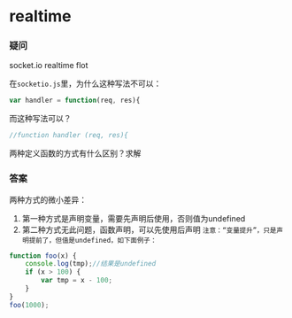 realtime
========
### 疑问
socket.io realtime flot

在`socketio.js`里，为什么这种写法不可以：
```js
var handler = function(req, res){
```
而这种写法可以？
```js
//function handler (req, res){
```
两种定义函数的方式有什么区别？求解

### 答案
两种方式的微小差异：
1. 第一种方式是声明变量，需要先声明后使用，否则值为undefined
2. 第二种方式无此问题，函数声明，可以先使用后声明
`注意：“变量提升”，只是声明提前了，但值是undefined，如下面例子：`
```js
function foo(x) {
    console.log(tmp);//结果是undefined
    if (x > 100) {
        var tmp = x - 100;
    }   
}
foo(1000);
```
